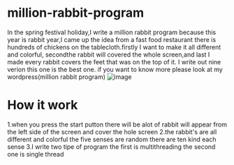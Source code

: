 # million-rabbit-program
In the spring festival holiday,I write a million rabbit program because this year is rabbit year,I came up the idea from a fast food restaurant
there is hundreds of chickens on the tablecloth.firstly I want to make it all different and colorful, secondthe rabbit will covered the whole
screen,and last I made every rabbit covers the feet that was on the top of it.
I write out nine verion this one is the best one.
if you want to know more please look at my wordpress(million rabbit program)
![image](https://user-images.githubusercontent.com/104810793/215447838-2c56689a-30f1-4217-81be-454171a26355.png)
# How it work
1.when you press the start putton there will be alot of rabbit will appear from the left side of the screen and cover the hole screen
2.the rabbit's are all different and colorful the five senses are random there are ten kind each sense
3.I write two tipe of program the first is multithreading the second one is single thread 
